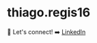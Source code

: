 # thiago.regis16


:link: Let's connect! :arrow_right: 
[LinkedIn](https://www.linkedin.com/in/thiago-regis-de-araujo-barros-a4014b150/)
